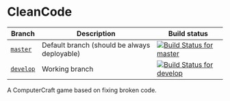 # CleanCode

 Branch | Description | Build status
--------|-------------|-------------
[`master`](https://github.com/viluon/CleanCode/tree/master) | Default branch (should be always deployable) | [![Build Status for master](https://travis-ci.org/viluon/CleanCode.svg?branch=master)](https://travis-ci.org/viluon/CleanCode/branches)
[`develop`](https://github.com/viluon/CleanCode/tree/develop) | Working branch | [![Build Status for develop](https://travis-ci.org/viluon/CleanCode.svg?branch=develop)](https://travis-ci.org/viluon/CleanCode/branches)

A ComputerCraft game based on fixing broken code.
